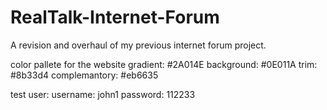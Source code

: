 # RealTalk-Internet-Forum

A revision and overhaul of my previous internet forum project.

color pallete for the website
gradient: #2A014E
background: #0E011A
trim: #8b33d4
complemantory: #eb6635

test user:
username: john1
password: 112233
